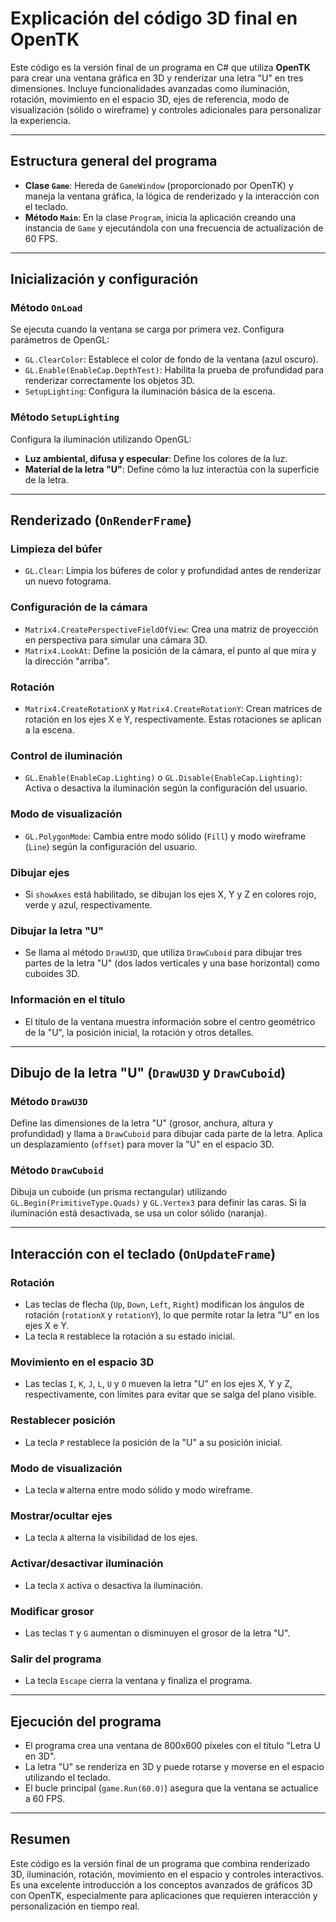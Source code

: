 # Explicación del código 3D final en OpenTK

Este código es la versión final de un programa en C# que utiliza **OpenTK** para crear una ventana gráfica en 3D y renderizar una letra "U" en tres dimensiones. Incluye funcionalidades avanzadas como iluminación, rotación, movimiento en el espacio 3D, ejes de referencia, modo de visualización (sólido o wireframe) y controles adicionales para personalizar la experiencia.

---

## Estructura general del programa

- **Clase `Game`**: Hereda de `GameWindow` (proporcionado por OpenTK) y maneja la ventana gráfica, la lógica de renderizado y la interacción con el teclado.
- **Método `Main`**: En la clase `Program`, inicia la aplicación creando una instancia de `Game` y ejecutándola con una frecuencia de actualización de 60 FPS.

---

## Inicialización y configuración

### Método `OnLoad`
Se ejecuta cuando la ventana se carga por primera vez. Configura parámetros de OpenGL:
- `GL.ClearColor`: Establece el color de fondo de la ventana (azul oscuro).
- `GL.Enable(EnableCap.DepthTest)`: Habilita la prueba de profundidad para renderizar correctamente los objetos 3D.
- `SetupLighting`: Configura la iluminación básica de la escena.

### Método `SetupLighting`
Configura la iluminación utilizando OpenGL:
- **Luz ambiental, difusa y especular**: Define los colores de la luz.
- **Material de la letra "U"**: Define cómo la luz interactúa con la superficie de la letra.

---

## Renderizado (`OnRenderFrame`)

### Limpieza del búfer
- `GL.Clear`: Limpia los búferes de color y profundidad antes de renderizar un nuevo fotograma.

### Configuración de la cámara
- `Matrix4.CreatePerspectiveFieldOfView`: Crea una matriz de proyección en perspectiva para simular una cámara 3D.
- `Matrix4.LookAt`: Define la posición de la cámara, el punto al que mira y la dirección "arriba".

### Rotación
- `Matrix4.CreateRotationX` y `Matrix4.CreateRotationY`: Crean matrices de rotación en los ejes X e Y, respectivamente. Estas rotaciones se aplican a la escena.

### Control de iluminación
- `GL.Enable(EnableCap.Lighting)` o `GL.Disable(EnableCap.Lighting)`: Activa o desactiva la iluminación según la configuración del usuario.

### Modo de visualización
- `GL.PolygonMode`: Cambia entre modo sólido (`Fill`) y modo wireframe (`Line`) según la configuración del usuario.

### Dibujar ejes
- Si `showAxes` está habilitado, se dibujan los ejes X, Y y Z en colores rojo, verde y azul, respectivamente.

### Dibujar la letra "U"
- Se llama al método `DrawU3D`, que utiliza `DrawCuboid` para dibujar tres partes de la letra "U" (dos lados verticales y una base horizontal) como cuboides 3D.

### Información en el título
- El título de la ventana muestra información sobre el centro geométrico de la "U", la posición inicial, la rotación y otros detalles.

---

## Dibujo de la letra "U" (`DrawU3D` y `DrawCuboid`)

### Método `DrawU3D`
Define las dimensiones de la letra "U" (grosor, anchura, altura y profundidad) y llama a `DrawCuboid` para dibujar cada parte de la letra. Aplica un desplazamiento (`offset`) para mover la "U" en el espacio 3D.

### Método `DrawCuboid`
Dibuja un cuboide (un prisma rectangular) utilizando `GL.Begin(PrimitiveType.Quads)` y `GL.Vertex3` para definir las caras. Si la iluminación está desactivada, se usa un color sólido (naranja).

---

## Interacción con el teclado (`OnUpdateFrame`)

### Rotación
- Las teclas de flecha (`Up`, `Down`, `Left`, `Right`) modifican los ángulos de rotación (`rotationX` y `rotationY`), lo que permite rotar la letra "U" en los ejes X e Y.
- La tecla `R` restablece la rotación a su estado inicial.

### Movimiento en el espacio 3D
- Las teclas `I`, `K`, `J`, `L`, `U` y `O` mueven la letra "U" en los ejes X, Y y Z, respectivamente, con límites para evitar que se salga del plano visible.

### Restablecer posición
- La tecla `P` restablece la posición de la "U" a su posición inicial.

### Modo de visualización
- La tecla `W` alterna entre modo sólido y modo wireframe.

### Mostrar/ocultar ejes
- La tecla `A` alterna la visibilidad de los ejes.

### Activar/desactivar iluminación
- La tecla `X` activa o desactiva la iluminación.

### Modificar grosor
- Las teclas `T` y `G` aumentan o disminuyen el grosor de la letra "U".

### Salir del programa
- La tecla `Escape` cierra la ventana y finaliza el programa.

---

## Ejecución del programa

- El programa crea una ventana de 800x600 píxeles con el título "Letra U en 3D".
- La letra "U" se renderiza en 3D y puede rotarse y moverse en el espacio utilizando el teclado.
- El bucle principal (`game.Run(60.0)`) asegura que la ventana se actualice a 60 FPS.

---

## Resumen

Este código es la versión final de un programa que combina renderizado 3D, iluminación, rotación, movimiento en el espacio y controles interactivos. Es una excelente introducción a los conceptos avanzados de gráficos 3D con OpenTK, especialmente para aplicaciones que requieren interacción y personalización en tiempo real.